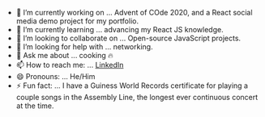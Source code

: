 - 🔭 I’m currently working on ... Advent of COde 2020, and a React social media demo project for my portfolio.
- 🌱 I’m currently learning ... advancing my React JS knowledge.
- 👯 I’m looking to collaborate on ... Open-source JavaScript projects.
- 🤔 I’m looking for help with ... networking.
- 💬 Ask me about ... cooking :fire:
- 📫 How to reach me: ... [LinkedIn](https://www.linkedin.com/in/walkerrm/)
- 😄 Pronouns: ... He/Him
- ⚡ Fun fact: ... I have a Guiness World Records certificate for playing a couple songs in the Assembly Line, the longest ever continuous concert at the time.



<!--
**walkerofthewoods/walkerofthewoods** is a ✨ _special_ ✨ repository because its `README.md` (this file) appears on your GitHub profile.

Here are some ideas to get you started:

- 🔭 I’m currently working on ...
- 🌱 I’m currently learning ...
- 👯 I’m looking to collaborate on ...
- 🤔 I’m looking for help with ...
- 💬 Ask me about ...
- 📫 How to reach me: ...
- 😄 Pronouns: ...
- ⚡ Fun fact: ...
-->
